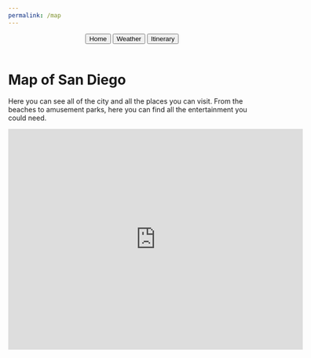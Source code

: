 ```yaml
---
permalink: /map
---
```


<body class='sandiego-background'>
    <header class="header">
        <button onclick="goHome()" >Home</button>
        <button onclick="goWeather()">Weather</button>
        <button onclick="goItinerary()">Itinerary</button>
    </header>
    <div id='map-title-container'>
        <h1 class='title'>Map of San Diego</h1>
    </div>
        <p class='paragraph'>Here you can see all of the city and all the places you can visit. From the beaches to amusement parks, here you can find all the entertainment you could need.</p>
<iframe src="https://www.google.com/maps/embed?pb=!1m18!1m12!1m3!1d429155.34639020596!2d-117.43931537737579!3d32.82469583689974!2m3!1f0!2f0!3f0!3m2!1i1024!2i768!4f13.1!3m3!1m2!1s0x80d9530fad921e4b%3A0xd3a21fdfd15df79!2sSan%20Diego%2C%20CA!5e0!3m2!1sen!2sus!4v1707927233953!5m2!1sen!2sus" width="600" height="450" style="border:0;" allowfullscreen="" loading="lazy" referrerpolicy="no-referrer-when-downgrade"></iframe>
</body>
<script src="http://127.0.0.1:4200/travel_project/script.js"></script>